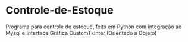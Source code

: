 # Controle-de-Estoque
 Programa para controle de estoque, feito em Python com integração ao Mysql e Interface Gráfica CustomTkinter (Orientado a Objeto)
